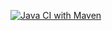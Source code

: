 [![Java CI with Maven](https://github.com/ktenman/esi-project-team-g/actions/workflows/maven.yml/badge.svg?branch=master)](https://github.com/ktenman/esi-project-team-g/actions/workflows/maven.yml)
